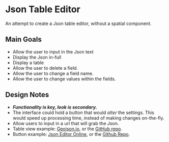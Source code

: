 # Json Table Editor
An attempt to create a Json table editor, without a spatial component.

## Main Goals
* Allow the user to input in the Json text
* Display the Json in-full
* Display a table
* Allow the user to delete a field.
* Allow the user to change a field name.
* Allow the user to change values within the fields.

## Design Notes
* **_Functionality is key, look is secondary._**
* The interface could hold a button that would *alter* the settings. This would speed up processing time, instead of making changes on-the-fly.
* Allow users to input in a url that will grab the Json.
* Table view example: [Geojson.io](http://geojson.io), or the [GitHub repo](https://github.com/mapbox/geojson.io).
* Button example: [Json Editor Online](http://jsoneditoronline.org), or the [Github Repo](https://github.com/josdejong/jsoneditor).
